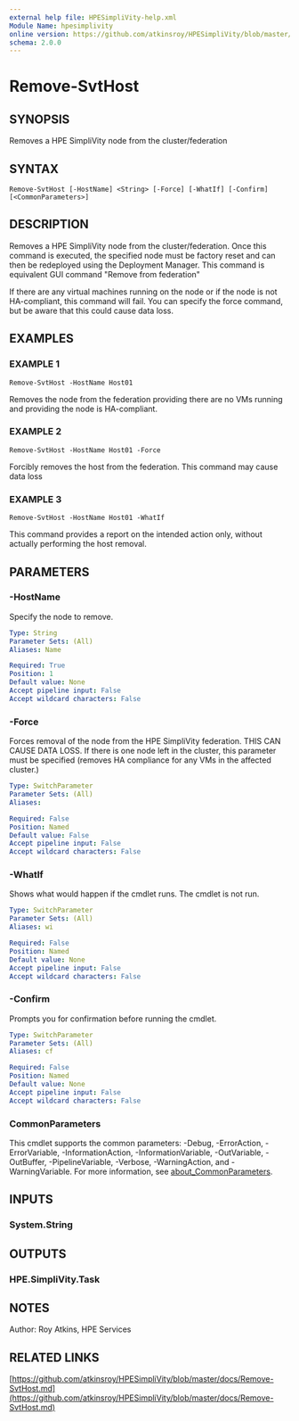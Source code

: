 ```yaml
---
external help file: HPESimpliVity-help.xml
Module Name: hpesimplivity
online version: https://github.com/atkinsroy/HPESimpliVity/blob/master/docs/Remove-SvtHost.md
schema: 2.0.0
---
```


# Remove-SvtHost

## SYNOPSIS
Removes a HPE SimpliVity node from the cluster/federation

## SYNTAX

```
Remove-SvtHost [-HostName] <String> [-Force] [-WhatIf] [-Confirm] [<CommonParameters>]
```

## DESCRIPTION
Removes a HPE SimpliVity node from the cluster/federation.
Once this command is executed, the specified
node must be factory reset and can then be redeployed using the Deployment Manager.
This command is
equivalent GUI command "Remove from federation"

If there are any virtual machines running on the node or if the node is not HA-compliant, this command
will fail.
You can specify the force command, but be aware that this could cause data loss.

## EXAMPLES

### EXAMPLE 1
```
Remove-SvtHost -HostName Host01
```

Removes the node from the federation providing there are no VMs running and providing the
node is HA-compliant.

### EXAMPLE 2
```
Remove-SvtHost -HostName Host01 -Force
```

Forcibly removes the host from the federation.
This command may cause data loss

### EXAMPLE 3
```
Remove-SvtHost -HostName Host01 -WhatIf
```

This command provides a report on the intended action only, without actually performing the host removal.

## PARAMETERS

### -HostName
Specify the node to remove.

```yaml
Type: String
Parameter Sets: (All)
Aliases: Name

Required: True
Position: 1
Default value: None
Accept pipeline input: False
Accept wildcard characters: False
```

### -Force
Forces removal of the node from the HPE SimpliVity federation.
THIS CAN CAUSE DATA LOSS.
If there is one
node left in the cluster, this parameter must be specified (removes HA compliance for any VMs in the
affected cluster.)

```yaml
Type: SwitchParameter
Parameter Sets: (All)
Aliases:

Required: False
Position: Named
Default value: False
Accept pipeline input: False
Accept wildcard characters: False
```

### -WhatIf
Shows what would happen if the cmdlet runs.
The cmdlet is not run.

```yaml
Type: SwitchParameter
Parameter Sets: (All)
Aliases: wi

Required: False
Position: Named
Default value: None
Accept pipeline input: False
Accept wildcard characters: False
```

### -Confirm
Prompts you for confirmation before running the cmdlet.

```yaml
Type: SwitchParameter
Parameter Sets: (All)
Aliases: cf

Required: False
Position: Named
Default value: None
Accept pipeline input: False
Accept wildcard characters: False
```

### CommonParameters
This cmdlet supports the common parameters: -Debug, -ErrorAction, -ErrorVariable, -InformationAction, -InformationVariable, -OutVariable, -OutBuffer, -PipelineVariable, -Verbose, -WarningAction, and -WarningVariable. For more information, see [about_CommonParameters](http://go.microsoft.com/fwlink/?LinkID=113216).

## INPUTS

### System.String
## OUTPUTS

### HPE.SimpliVity.Task
## NOTES
Author: Roy Atkins, HPE Services

## RELATED LINKS

[https://github.com/atkinsroy/HPESimpliVity/blob/master/docs/Remove-SvtHost.md](https://github.com/atkinsroy/HPESimpliVity/blob/master/docs/Remove-SvtHost.md)

